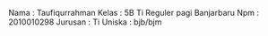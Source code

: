 Nama : Taufiqurrahman
Kelas : 5B Ti Reguler pagi Banjarbaru
Npm : 2010010298
Jurusan : Ti
Uniska : bjb/bjm
